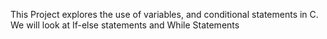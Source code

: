 This Project explores the use of variables, and conditional statements in C. We will look at If-else statements and While Statements
